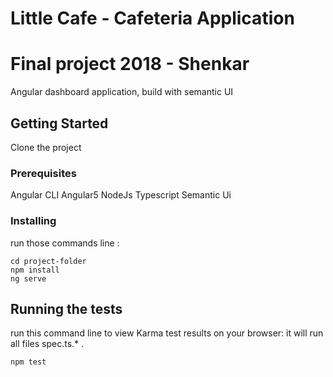 # Little Cafe - Cafeteria Application

# Final project 2018 - Shenkar

Angular dashboard application, build with semantic UI 

## Getting Started

Clone the project 

### Prerequisites
 
Angular CLI
Angular5
NodeJs
Typescript
Semantic Ui

### Installing

run those commands line :

```
cd project-folder
npm install
ng serve

```

## Running the tests

run this command line to view Karma test results on your browser:
it will run all files spec.ts.* .
```
npm test
```

